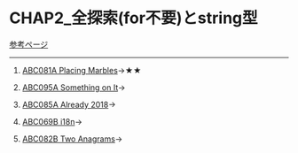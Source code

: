 # CHAP2_全探索(for不要)とstring型

[参考ページ](http://bit.ly/33qBzkr)

---
1. [ABC081A Placing Marbles](https://atcoder.jp/contests/abc081/tasks/abc081_a)→★★ 

1. [ABC095A Something on It](https://atcoder.jp/contests/abc095/tasks/abc095_a)→  

1. [ABC085A Already 2018](https://atcoder.jp/contests/abc085/tasks/abc085_a)→  

1. [ABC069B i18n](https://atcoder.jp/contests/abc069/tasks/abc069_b)→

1. [ABC082B Two Anagrams](https://atcoder.jp/contests/abc082/tasks/abc082_b)→